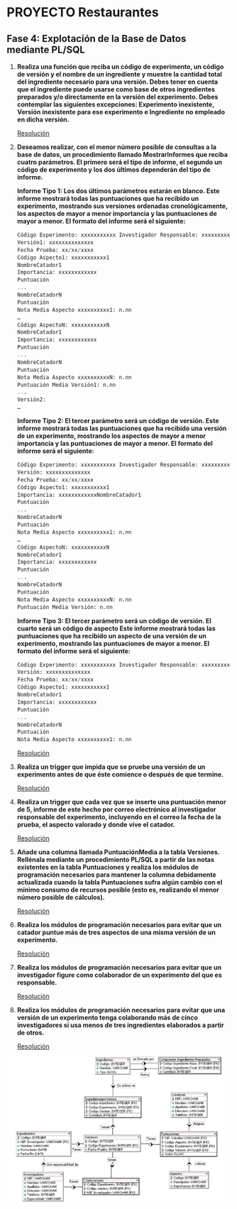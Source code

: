 # PROYECTO Restaurantes

## Fase 4: Explotación de la Base de Datos mediante PL/SQL

1. **Realiza una función que reciba un código de experimento, un código de versión y el nombre de un ingrediente y muestre la cantidad total del ingrediente necesario para una versión. Debes tener en cuenta que el ingrediente puede usarse como base de otros ingredientes preparados y/o directamente en la versión del experimento. Debes contemplar las siguientes excepciones: Experimento inexistente, Versión inexistente para ese experimento e Ingrediente no empleado en dicha versión.**

    [Resolución](/tasks/ejercicio_1.md)


2. **Deseamos realizar, con el menor número posible de consultas a la base de datos, un procedimiento llamado MostrarInformes que reciba cuatro parámetros. El primero será el tipo de informe, el segundo un código de experimento y los dos últimos dependerán del tipo de informe.**

    **Informe Tipo 1: Los dos últimos parámetros estarán en blanco. Este informe mostrará todas las puntuaciones que ha recibido un experimento, mostrando sus versiones ordenadas cronológicamente, los aspectos de mayor a menor importancia y las puntuaciones de mayor a menor. El formato del informe será el siguiente:**

    ```sql
    Código Experimento: xxxxxxxxxxx Investigador Responsable: xxxxxxxxxxxxxx
    Versión1: xxxxxxxxxxxxxx
    Fecha Prueba: xx/xx/xxxx
    Código Aspecto1: xxxxxxxxxxx1
    NombreCatador1
    Importancia: xxxxxxxxxxxx
    Puntuación
    ...
    NombreCatadorN
    Puntuación
    Nota Media Aspecto xxxxxxxxxx1: n.nn
    …
    Código AspectoN: xxxxxxxxxxxN
    NombreCatador1
    Importancia: xxxxxxxxxxxx
    Puntuación
    ...
    NombreCatadorN
    Puntuación
    Nota Media Aspecto xxxxxxxxxxN: n.nn
    Puntuación Media Versión1: n.nn
    ...
    Versión2:
    …
    ```

    **Informe Tipo 2: El tercer parámetro será un código de versión. Este informe mostrará todas las puntuaciones que ha recibido una versión de un experimento, mostrando los aspectos de mayor a menor importancia y las puntuaciones de mayor a menor. El formato del informe será el siguiente:**

    ```sql
    Código Experimento: xxxxxxxxxxx Investigador Responsable: xxxxxxxxxxxxxx
    Versión: xxxxxxxxxxxxxx
    Fecha Prueba: xx/xx/xxxx
    Código Aspecto1: xxxxxxxxxxx1
    Importancia: xxxxxxxxxxxxNombreCatador1
    Puntuación
    ...
    NombreCatadorN
    Puntuación
    Nota Media Aspecto xxxxxxxxxx1: n.nn
    …
    Código AspectoN: xxxxxxxxxxxN
    NombreCatador1
    Importancia: xxxxxxxxxxxx
    Puntuación
    ...
    NombreCatadorN
    Puntuación
    Nota Media Aspecto xxxxxxxxxxN: n.nn
    Puntuación Media Versión: n.nn
    ```

    **Informe Tipo 3: El tercer parámetro será un código de versión. El cuarto será un código de aspecto Este informe mostrará todas las puntuaciones que ha recibido un aspecto de una versión de un experimento, mostrando las puntuaciones de mayor a menor. El formato del informe será el siguiente:**

    ```sql
    Código Experimento: xxxxxxxxxxx Investigador Responsable: xxxxxxxxxxxxxx
    Versión: xxxxxxxxxxxxxx
    Fecha Prueba: xx/xx/xxxx
    Código Aspecto1: xxxxxxxxxxx1
    NombreCatador1
    Importancia: xxxxxxxxxxxx
    Puntuación
    ...
    NombreCatadorN
    Puntuación
    Nota Media Aspecto xxxxxxxxxx1: n.nn
    ```

    [Resolución](/tasks/ejercicio_2.md)


3. **Realiza un trigger que impida que se pruebe una versión de un experimento antes de que éste comience o después de que termine.**

    [Resolución](/tasks/ejercicio_3.md)


4. **Realiza un trigger que cada vez que se inserte una puntuación menor de 5, informe de este hecho por correo electrónico al investigador responsable del experimento, incluyendo en el correo la fecha de la prueba, el aspecto valorado y donde vive el catador.**

    [Resolución](/tasks/ejercicio_4.md)


5. **Añade una columna llamada PuntuaciónMedia a la tabla Versiones. Rellénala mediante un procedimiento PL/SQL a partir de las notas existentes en la tabla Puntuaciones y realiza los módulos de programación necesarios para mantener la columna debidamente actualizada cuando la tabla Puntuaciones sufra algún cambio con el mínimo consumo de recursos posible (esto es, realizando el menor número posible de cálculos).**

    [Resolución](/tasks/ejercicio_5.md)


6. **Realiza los módulos de programación necesarios para evitar que un catador puntue más de tres aspectos de una misma versión de un experimento.**

    [Resolución](/tasks/ejercicio_6.md)


7. **Realiza los módulos de programación necesarios para evitar que un investigador figure como colaborador de un experimento del que es responsable.**

    [Resolución](/tasks/ejercicio_7.md)


8. **Realiza los módulos de programación necesarios para evitar que una versión de un experimento tenga colaborando más de cinco investigadores si usa menos de tres ingredientes elaborados a partir de otros.**

    [Resolución](/tasks/ejercicio_8.md)


![image](/images/esquema.png)
